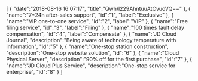 [
	{
		"date":"2018-08-16 16:07:17",
		"title":"Qwh/l229AhntuuAtCvuoVQ=="
	},
	{
		"name":"7*24h after-sales support",
		"id":"1",
		"label":"Exclusive"
	},
	{
		"name":"VIP one-to-one service",
		"id":"2",
		"label":"VIP"
	},
	{
		"name":"Free filing service",
		"id":"3",
		"label":"Filing"
	},
	{
		"name":"100 times fault delay compensation",
		"id":"4",
		"label":"Compensate"
	},
	{
		"name":"JD Cloud Journal",
		"description":"Being aware of technology temperature with information",
		"id":"5"
	},
	{
		"name":"One-stop station construction",
		"description":"One-stop website solution",
		"id":"6"
	},
	{
		"name":"Cloud Physical Server",
		"description":"90% off for the first purchase",
		"id":"7"
	},
	{
		"name":"JD Cloud Plus Service",
		"description":"One-stop service for enterprise",
		"id":"8"
	}
]